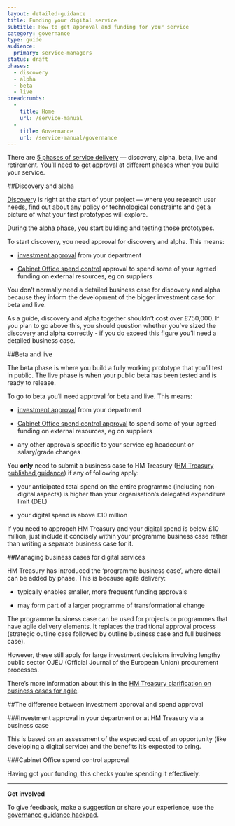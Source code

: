 ```yaml
---
layout: detailed-guidance
title: Funding your digital service
subtitle: How to get approval and funding for your service
category: governance
type: guide
audience:
  primary: service-managers
status: draft
phases:
  - discovery
  - alpha
  - beta
  - live
breadcrumbs:
  -
    title: Home
    url: /service-manual
  -
    title: Governance
    url: /service-manual/governance
---
```


There are [5 phases of service delivery](/service-manual/phases) — discovery, alpha, beta, live and retirement. You’ll need to get approval at different phases when you build your service. 

##Discovery and alpha

[Discovery](/service-manual/phases/discovery) is right at the start of your project — where you research user needs, find out about any policy or technological constraints and get a picture of what your first prototypes will explore.

During the [alpha phase](/service-manual/phases/alpha), you start building and testing those prototypes.

To start discovery, you need approval for discovery and alpha. This means:

* [investment approval](#investment-approval-in-your-department-or-at-hm-treasury-via-a-business-case) from your department

* [Cabinet Office spend control](#cabinet-office-spend-control-approval) approval to spend some of your agreed funding on external resources, eg on suppliers

You don’t normally need a detailed business case for discovery and alpha because they inform the development of the bigger investment case for beta and live.

As a guide, discovery and alpha together shouldn’t cost over £750,000. If you plan to go above this, you should question whether you’ve sized the discovery and alpha correctly - if you do exceed this figure you’ll need a detailed business case.


##Beta and live

The beta phase is where you build a fully working prototype that you’ll test in public. The live phase is when your public beta has been tested and is ready to release.

To go to beta you’ll need approval for beta and live. This means:

* [investment approval](#investment-approval-in-your-department-or-at-hm-treasury-via-a-business-case) from your department

* [Cabinet Office spend control approval](#cabinet-office-spend-control-approval) to spend some of your agreed funding on external resources, eg on suppliers

* any other approvals specific to your service eg headcount or salary/grade changes

You **only** need to submit a business case to HM Treasury ([HM Treasury published guidance](https://www.gov.uk/government/publications/the-green-book-appraisal-and-evaluation-in-central-governent)) if any of following apply:

* your anticipated total spend on the entire programme (including non-digital aspects) is higher than your organisation’s delegated expenditure limit (DEL)

* your digital spend is above £10 million

If you need to approach HM Treasury and your digital spend is below £10 million, just include it concisely within your programme business case rather than writing a separate business case for it.

##Managing business cases for digital services

HM Treasury has introduced the ‘programme business case’, where detail can be added by phase. This is because agile delivery:

* typically enables smaller, more frequent funding approvals

* may form part of a larger programme of transformational change

The programme business case can be used for projects or programmes that have agile delivery elements. It replaces the traditional approval process (strategic outline case followed by outline business case and full business case).

However, these still apply for large investment decisions involving lengthy public sector OJEU (Official Journal of the European Union) procurement processes. 

There’s more information about this in the [HM Treasury clarification on business cases for agile](https://www.gov.uk/government/publications/the-green-book-appraisal-and-evaluation-in-central-governent/agile-systems-projects-a-clarification-of-business-case-guidance).

##The difference between investment approval and spend approval

###Investment approval in your department or at HM Treasury via a business case

This is based on an assessment of the expected cost of an opportunity (like developing a digital service) and the benefits it’s expected to bring. 

###Cabinet Office spend control approval

Having got your funding, this checks you’re spending it effectively.

<hr>

**Get involved**

To give feedback, make a suggestion or share your experience, use the [governance guidance hackpad](https://gds-governance-guidance.hackpad.com/Funding-your-digital-service-zuSsD3LefFv).
